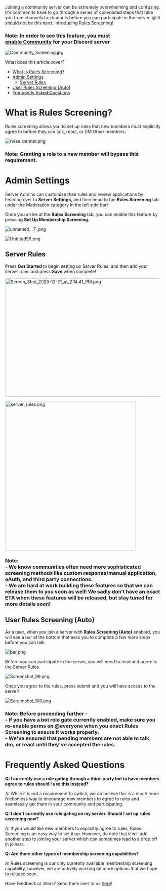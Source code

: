 <p>Joining a community server can be extremely overwhelming and confusing. It's common to have to go through a series of convoluted steps that take you from channels to channels before you can participate in the server. 😵 It should not be this hard. Introducing Rules Screening!</p>
<h3>Note: In order to see this feature, you must <a href="https://support.discord.com/hc/en-us/articles/360047132851" target="_blank" rel="noopener noreferrer">enable <strong>Community</strong></a> for your Discord server</h3>
<p class="wysiwyg-text-align-center"><img src="https://support.discord.com/hc/article_attachments/360101649873/Community_Screening.jpg" alt="Community_Screening.jpg"></p>
<p><span class="wysiwyg-font-size-x-large">What does this article cover?</span></p>
<ul>
    <li><a href="#h_01ET2R15GVPGXAXQCBQG1R276E" target="_self">What is Rules Screening?</a></li>
    <li>
        <a href="#h_01ET2R1CF3FQHHZGHM9HD5JQHS" target="_self">Admin Settings</a>
        <ul>
            <li><a href="#h_01ET2R1M32KYH3TBQMARJD6M0F" target="_self">Server Rules</a></li>
        </ul>
    </li>
    <li><a href="#h_01ET2R2635V2K7JNCR9F787Z2Y" target="_self">User Rules Screening (Auto)</a></li>
    <li><a href="#h_01ET2R2HXM849ZVSC7E3WRFJJ0" target="_self">Frequently Asked Questions</a></li>
</ul>
<h1 id="h_01ET2R15GVPGXAXQCBQG1R276E">What is Rules Screening?</h1>
<p>Rules screening allows you to set up rules that new members must explicitly agree to before they can talk, react, or DM Other members.</p>
<p><img src="https://support.discord.com/hc/article_attachments/1500000511182/rules_banner.png" alt="rules_banner.png"></p>
<h3>Note: Granting a role to a new member will bypass this requirement.</h3>
<h1 id="h_01ET2R1CF3FQHHZGHM9HD5JQHS">Admin Settings</h1>
<p><span style="font-weight: 400;">Server Admins can customize their rules and review applications by heading over to <strong>Server Settings</strong>, and then head to the <strong>Rules Screening</strong> tab under the Moderation category in the left side bar!</span></p>
<p><span style="font-weight: 400;">Once you arrive at the <strong>Rules Screening</strong> tab, you can enable this feature by pressing <strong>Set Up Membership Screening.</strong></span></p>
<p class="wysiwyg-text-align-center"><img src="https://support.discord.com/hc/article_attachments/8115107662359/unnamed__7_.png" alt="unnamed__7_.png"></p>
<p class="wysiwyg-text-align-center"><img src="https://support.discord.com/hc/article_attachments/8115141268759/Untitled99.png" alt="Untitled99.png"></p>
<div id="chat-messages-790667068810199073" class="message-2qnXI6 cozyMessage-3V1Y8y wrapper-2a6GCs cozy-3raOZG zalgo-jN1Ica" tabindex="-1" data-list-item-id="chat-messages___chat-messages-790667068810199073">
    <div class="contents-2mQqc9">
        <h2 class="markup-2BOw-j messageContent-2qWWxC">Server Rules</h2>
    </div>
</div>
<p class="wysiwyg-text-align-left">Press <strong>Get Started</strong> to begin setting up Server Rules, and then add your server rules and press <strong>Save</strong> when complete!</p>
<p class="wysiwyg-text-align-center"><img src="https://support.discord.com/hc/article_attachments/360099512874/Screen_Shot_2020-12-21_at_2.14.41_PM.png" alt="Screen_Shot_2020-12-21_at_2.14.41_PM.png" width="634" height="383"></p>
<p class="wysiwyg-text-align-center"><img src="https://support.discord.com/hc/article_attachments/360101703073/server_rules.png" alt="server_rules.png" width="422" height="484"></p>
<h3 class="wysiwyg-text-align-center">
    <strong>Note:</strong> <br>- We know communities often need more sophisticated screening methods like custom response/manual application, oAuth, and third party connections. <br>- We are hard at work building these features so that we can release them to you soon as well! We sadly don't have an exact ETA when these features will be released, but stay tuned for more details soon!
</h3>
<h2 id="h_01ET2R2635V2K7JNCR9F787Z2Y">User Rules Screening (Auto)</h2>
<p>As a user, when you join a server with <strong>Rules Screening (Auto)</strong> enabled, you will see a bar at the bottom that asks you to complete a few more steps before you can talk. </p>
<p class="wysiwyg-text-align-center"><img src="https://support.discord.com/hc/article_attachments/1500000617221/bar.png" alt="bar.png"></p>
<p>Before you can participate in the server, you will need to read and agree to the Server Rules. </p>
<p class="wysiwyg-text-align-center"><img src="https://support.discord.com/hc/article_attachments/1500000617461/Screenshot_99.png" alt="Screenshot_99.png"></p>
<p>Once you agree to the rules, press submit and you will have access to the server!</p>
<p class="wysiwyg-text-align-center"><img src="https://support.discord.com/hc/article_attachments/360099490614/Screenshot_100.png" alt="Screenshot_100.png"></p>
<h3 class="markup-2BOw-j messageContent-2qWWxC">
    <strong>Note:</strong> Before proceeding further - <br>- If you have a bot role gate currently enabled, make sure you re-enable perms on <span class="mention wrapper-3WhCwL mention" tabindex="-1">@everyone</span> when you enact Rules Screening to ensure it works properly. <br>- We've ensured that pending members are not able to talk, dm, or react until they've accepted the rules.
</h3>
<h1 id="h_01ET2R2HXM849ZVSC7E3WRFJJ0">Frequently Asked Questions</h1>
<p><span class="wysiwyg-font-size-large"><strong>Q: I currently use a role gating through a third-party bot to have members agree to rules should I use this instead?</strong></span></p>
<p>A: While it is not a requirement to switch, we do believe this is a much more frictionless way to encourage new members to agree to rules and seamlessly get them in your community and participating.</p>
<p><span class="wysiwyg-font-size-large"><strong>Q: I don't currently use role gating on my server. Should I set up rules screening now?</strong></span></p>
<p>A: If you would like new members to explicitly agree to rules, Rules Screening is an easy way to set it up. However, do note that it will add another step to joining your server which can sometimes lead to a drop off in joiners.</p>
<p><span class="wysiwyg-font-size-large"><strong>Q: Are there other types of membership screening capabilities?</strong></span></p>
<p><span style="font-weight: 400;">A: Rules screening is our only currently available membership screening capability, however, we are actively working on more options that we hope to release soon.</span></p>
<p>Have feedback or Ideas? Send them over to us <a href="https://support.discord.com/hc/en-us/community/topics/360000790031-Account-Server-Management" target="_blank" rel="noopener noreferrer">here</a>!</p>
<p> </p>